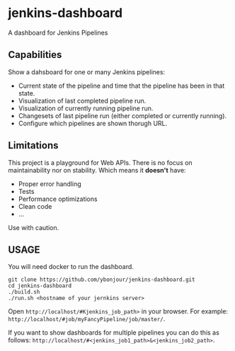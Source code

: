 # jenkins-dashboard
A dashboard for Jenkins Pipelines


## Capabilities
Show a dahsboard for one or many Jenkins pipelines:
- Current state of the pipeline and time that the pipeline has been in that state.
- Visualization of last completed pipeline run.
- Visualization of currently running pipeline run.
- Changesets of last pipeline run (either completed or currently running).
- Configure which pipelines are shown thorugh URL.

## Limitations
This project is a playground for Web APIs. There is no focus on maintainability nor on stability.
Which means it **doesn't** have:
- Proper error handling
- Tests
- Performance optimizations
- Clean code
- ...

Use with caution.

## USAGE
You will need docker to run the dashboard.
```
git clone https://github.com/ybonjour/jenkins-dashboard.git
cd jenkins-dashboard
./build.sh
./run.sh <hostname of your jernkins server>
```

Open `http://localhost/#Kjenkins_job_path>` in your browser. For example:
`http://localhost/#job/myFancyPipeline/job/master/`.

If you want to show dashboards for multiple pipelines you can do this as follows:
`http://localhost/#<jenkins_job1_path>&<jenkins_job2_path>`.




